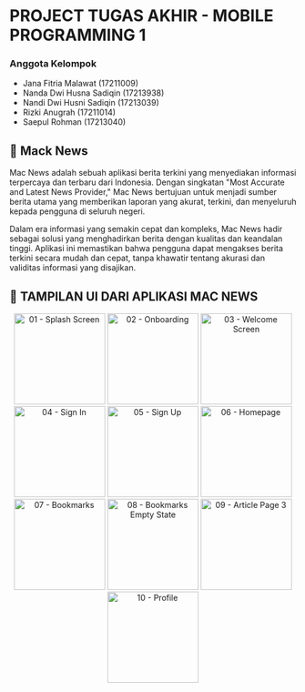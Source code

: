 # PROJECT TUGAS AKHIR - MOBILE PROGRAMMING 1

### Anggota Kelompok 
- Jana Fitria Malawat (17211009)
- Nanda Dwi Husna Sadiqin (17213938)
- Nandi Dwi Husni Sadiqin (17213039)
- Rizki Anugrah (17211014)
- Saepul Rohman (17213040)

## 📰 Mack News

Mac News adalah sebuah aplikasi berita terkini yang menyediakan informasi terpercaya dan terbaru dari Indonesia. Dengan singkatan "Most Accurate and Latest News Provider," Mac News bertujuan untuk menjadi sumber berita utama yang memberikan laporan yang akurat, terkini, dan menyeluruh kepada pengguna di seluruh negeri.

Dalam era informasi yang semakin cepat dan kompleks, Mac News hadir sebagai solusi yang menghadirkan berita dengan kualitas dan keandalan tinggi. Aplikasi ini memastikan bahwa pengguna dapat mengakses berita terkini secara mudah dan cepat, tanpa khawatir tentang akurasi dan validitas informasi yang disajikan.

## 🎨 TAMPILAN UI DARI APLIKASI MAC NEWS

<div align="center">
    <img src="https://github.com/rhmnsae/ProjectTugasAkhir-MobileProgramming1/assets/94337229/5aeb4411-911b-4098-8b08-70025a552414" alt="01 - Splash Screen" width="160">
    <img src="https://github.com/rhmnsae/ProjectTugasAkhir-MobileProgramming1/assets/94337229/72bba266-9429-4925-ba52-77baedfaf264" alt="02 - Onboarding" width="160">
    <img src="https://github.com/rhmnsae/ProjectTugasAkhir-MobileProgramming1/assets/94337229/41891314-b878-4924-8c95-885814e9771a" alt="03 - Welcome Screen" width="160">
    <img src="https://github.com/rhmnsae/ProjectTugasAkhir-MobileProgramming1/assets/94337229/7c9715ca-1400-4488-b4b8-cf82d61b5d0e" alt="04 - Sign In" width="160">
    <img src="https://github.com/rhmnsae/ProjectTugasAkhir-MobileProgramming1/assets/94337229/638a6088-eb29-4733-9278-c53de160aeb6" alt="05 - Sign Up" width="160">
    <img src="https://github.com/rhmnsae/ProjectTugasAkhir-MobileProgramming1/assets/94337229/f7c39005-64d1-4062-9a59-6bf5699eb242" alt="06 - Homepage" width="160">
    <img src="https://github.com/rhmnsae/ProjectTugasAkhir-MobileProgramming1/assets/94337229/d3fb18fd-e25b-4288-b34a-af64a4e2efb2" alt="07 - Bookmarks" width="160">
    <img src="https://github.com/rhmnsae/ProjectTugasAkhir-MobileProgramming1/assets/94337229/cac0de1a-65e5-44db-ac02-a10b92308018" alt="08 - Bookmarks Empty State" width="160">
    <img src="https://github.com/rhmnsae/ProjectTugasAkhir-MobileProgramming1/assets/94337229/37a7a084-0980-48fd-9c5e-d346db2a0ed4" alt="09 - Article Page 3" width="160">
    <img src="https://github.com/rhmnsae/ProjectTugasAkhir-MobileProgramming1/assets/94337229/9d36ec1a-e154-48fb-a127-7f8363020f71" alt="10 - Profile" width="160">
</div>




